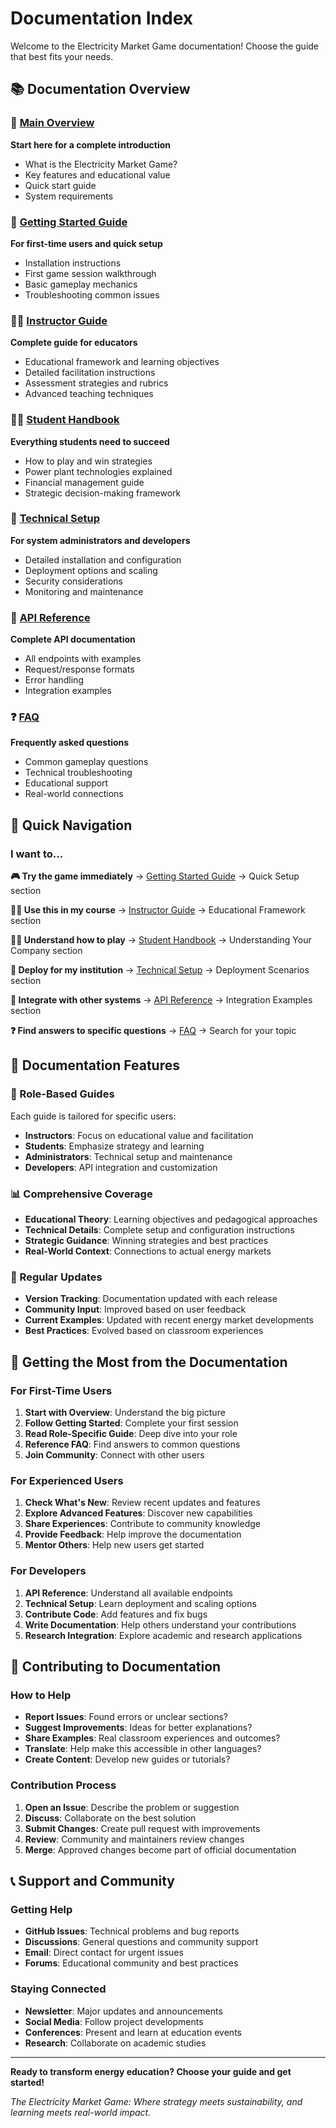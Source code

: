# Documentation Index

Welcome to the Electricity Market Game documentation! Choose the guide that best fits your needs.

## 📚 Documentation Overview

### 🎯 [Main Overview](./index.md)
**Start here for a complete introduction**
- What is the Electricity Market Game?
- Key features and educational value
- Quick start guide
- System requirements

### 🚀 [Getting Started Guide](./getting-started.md)
**For first-time users and quick setup**
- Installation instructions
- First game session walkthrough
- Basic gameplay mechanics
- Troubleshooting common issues

### 👨‍🏫 [Instructor Guide](./instructor-guide.md)
**Complete guide for educators**
- Educational framework and learning objectives
- Detailed facilitation instructions
- Assessment strategies and rubrics
- Advanced teaching techniques

### 👨‍🎓 [Student Handbook](./student-handbook.md)
**Everything students need to succeed**
- How to play and win strategies
- Power plant technologies explained
- Financial management guide
- Strategic decision-making framework

### 🔧 [Technical Setup](./technical-setup.md)
**For system administrators and developers**
- Detailed installation and configuration
- Deployment options and scaling
- Security considerations
- Monitoring and maintenance

### 📡 [API Reference](./api-reference.md)
**Complete API documentation**
- All endpoints with examples
- Request/response formats
- Error handling
- Integration examples

### ❓ [FAQ](./faq.md)
**Frequently asked questions**
- Common gameplay questions
- Technical troubleshooting
- Educational support
- Real-world connections

## 🎯 Quick Navigation

### I want to...

**🎮 Try the game immediately**
→ [Getting Started Guide](./getting-started.md) → Quick Setup section

**👨‍🏫 Use this in my course**
→ [Instructor Guide](./instructor-guide.md) → Educational Framework section

**👨‍🎓 Understand how to play**
→ [Student Handbook](./student-handbook.md) → Understanding Your Company section

**🔧 Deploy for my institution**
→ [Technical Setup](./technical-setup.md) → Deployment Scenarios section

**📡 Integrate with other systems**
→ [API Reference](./api-reference.md) → Integration Examples section

**❓ Find answers to specific questions**
→ [FAQ](./faq.md) → Search for your topic

## 📖 Documentation Features

### 🎯 Role-Based Guides
Each guide is tailored for specific users:
- **Instructors**: Focus on educational value and facilitation
- **Students**: Emphasize strategy and learning
- **Administrators**: Technical setup and maintenance
- **Developers**: API integration and customization

### 📊 Comprehensive Coverage
- **Educational Theory**: Learning objectives and pedagogical approaches
- **Technical Details**: Complete setup and configuration instructions
- **Strategic Guidance**: Winning strategies and best practices
- **Real-World Context**: Connections to actual energy markets

### 🔄 Regular Updates
- **Version Tracking**: Documentation updated with each release
- **Community Input**: Improved based on user feedback
- **Current Examples**: Updated with recent energy market developments
- **Best Practices**: Evolved based on classroom experiences

## 🌟 Getting the Most from the Documentation

### For First-Time Users
1. **Start with Overview**: Understand the big picture
2. **Follow Getting Started**: Complete your first session
3. **Read Role-Specific Guide**: Deep dive into your role
4. **Reference FAQ**: Find answers to common questions
5. **Join Community**: Connect with other users

### For Experienced Users
1. **Check What's New**: Review recent updates and features
2. **Explore Advanced Features**: Discover new capabilities
3. **Share Experiences**: Contribute to community knowledge
4. **Provide Feedback**: Help improve the documentation
5. **Mentor Others**: Help new users get started

### For Developers
1. **API Reference**: Understand all available endpoints
2. **Technical Setup**: Learn deployment and scaling options
3. **Contribute Code**: Add features and fix bugs
4. **Write Documentation**: Help others understand your contributions
5. **Research Integration**: Explore academic and research applications

## 🤝 Contributing to Documentation

### How to Help
- **Report Issues**: Found errors or unclear sections?
- **Suggest Improvements**: Ideas for better explanations?
- **Share Examples**: Real classroom experiences and outcomes?
- **Translate**: Help make this accessible in other languages?
- **Create Content**: Develop new guides or tutorials?

### Contribution Process
1. **Open an Issue**: Describe the problem or suggestion
2. **Discuss**: Collaborate on the best solution
3. **Submit Changes**: Create pull request with improvements
4. **Review**: Community and maintainers review changes
5. **Merge**: Approved changes become part of official documentation

## 📞 Support and Community

### Getting Help
- **GitHub Issues**: Technical problems and bug reports
- **Discussions**: General questions and community support
- **Email**: Direct contact for urgent issues
- **Forums**: Educational community and best practices

### Staying Connected
- **Newsletter**: Major updates and announcements
- **Social Media**: Follow project developments
- **Conferences**: Present and learn at education events
- **Research**: Collaborate on academic studies

---

**Ready to transform energy education? Choose your guide and get started!**

*The Electricity Market Game: Where strategy meets sustainability, and learning meets real-world impact.*